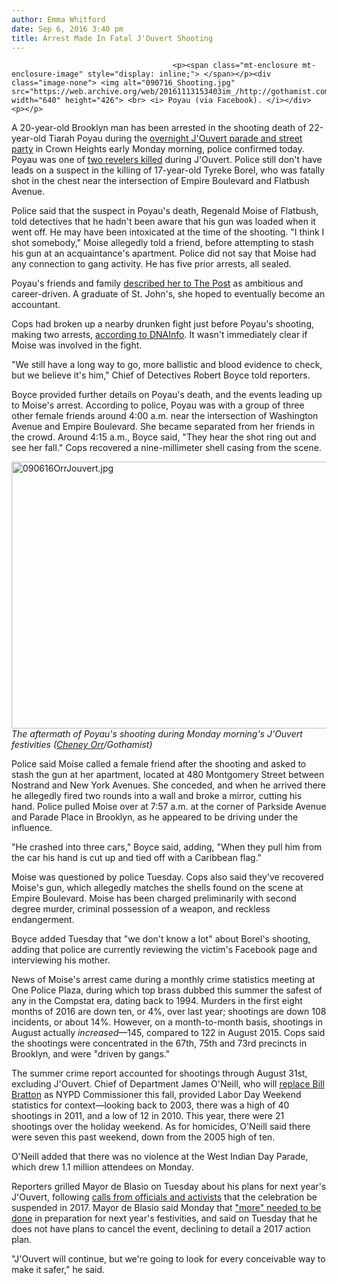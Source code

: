 ```yaml
---
author: Emma Whitford
date: Sep 6, 2016 3:40 pm
title: Arrest Made In Fatal J'Ouvert Shooting
---
```


	
										<p><span class="mt-enclosure mt-enclosure-image" style="display: inline;"> </span></p><div class="image-none"> <img alt="090716_Shooting.jpg" src="https://web.archive.org/web/20161113153403im_/http://gothamist.com/attachments/nyc_ewhitford/090716_Shooting.jpg" width="640" height="426"> <br> <i> Poyau (via Facebook). </i></div> <p></p>

<p>A 20-year-old Brooklyn man has been arrested in the shooting death of 22-year-old Tiarah Poyau during the <a href="https://web.archive.org/web/20161113153403/http://gothamist.com/2016/09/06/jouvert_2016_victims.php">overnight J&apos;Ouvert parade and street party</a> in Crown Heights early Monday morning, police confirmed today. Poyau was one of <a href="https://web.archive.org/web/20161113153403/http://gothamist.com/2016/09/05/two_fatally_shot_during_jouvert_fes.php#photo-1">two revelers killed</a> during J&apos;Ouvert. Police still don&apos;t have leads on a suspect in the killing of 17-year-old Tyreke Borel, who was fatally shot in the chest near the intersection of Empire Boulevard and Flatbush Avenue. </p>

<p>Police said that the suspect in Poyau&apos;s death, Regenald Moise of Flatbush, told detectives that he hadn&apos;t been aware that his gun was loaded when it went off. He may have been intoxicated at the time of the shooting. &quot;I think I shot somebody,&quot; Moise allegedly told a friend, before attempting to stash his gun at an acquaintance&apos;s apartment. Police did not say that Moise had any connection to gang activity. He has five prior arrests, all sealed. </p>

<p>Poyau&apos;s friends and family <a href="https://web.archive.org/web/20161113153403/http://nypost.com/2016/09/05/st-johns-student-gunned-down-at-jouvert-festival/">described her to The Post</a> as ambitious and career-driven. A graduate of St. John&apos;s, she hoped to eventually become an accountant.</p>

<p>Cops had broken up a nearby drunken fight just before Poyau&apos;s shooting, making two arrests, <a href="https://web.archive.org/web/20161113153403/https://www.dnainfo.com/new-york/20160906/crown-heights/suspect-custody-for-jouvert-murder-of-tiarah-poyau-sources-say">according to DNAInfo</a>. It wasn&apos;t immediately clear if Moise was involved in the fight. </p>

<p>&quot;We still have a long way to go, more ballistic and blood evidence to check, but we believe it&apos;s him,&quot; Chief of Detectives Robert Boyce told reporters. </p>

<p>Boyce provided further details on Poyau&apos;s death, and the events leading up to Moise&apos;s arrest. According to police, Poyau was with a group of three other female friends around 4:00 a.m. near the intersection of Washington Avenue and Empire Boulevard. She became separated from her friends in the crowd. Around 4:15 a.m., Boyce said, &quot;They hear the shot ring out and see her fall.&quot; Cops recovered a nine-millimeter shell casing from the scene. </p>

<p><span class="mt-enclosure mt-enclosure-image" style="display: inline;"> </span></p><div class="image-none"> <img alt="090616OrrJouvert.jpg" src="https://web.archive.org/web/20161113153403im_/http://gothamist.com/attachments/nyc_ewhitford/090616OrrJouvert.jpg" width="640" height="427"> <br> <i>The aftermath of Poyau&apos;s shooting during Monday morning&apos;s J&apos;Ouvert festivities (<a href="https://web.archive.org/web/20161113153403/http://cheneyorr.com/">Cheney Orr</a>/Gothamist)</i></div> <p></p>

<p>Police said Moise called a female friend after the shooting and asked to stash the gun at her apartment, located at 480 Montgomery Street between Nostrand and New York Avenues. She conceded, and when he arrived there he allegedly fired two rounds into a wall and broke a mirror, cutting his hand. Police pulled Moise over at 7:57 a.m. at the corner of Parkside Avenue and Parade Place in Brooklyn, as he appeared to be driving under the influence. </p>

<p>&quot;He crashed into three cars,&quot; Boyce said, adding, &quot;When they pull him from the car his hand is cut up and tied off with a Caribbean flag.&quot; </p>

<p>Moise was questioned by police Tuesday. Cops also said they&apos;ve recovered Moise&apos;s gun, which allegedly matches the shells found on the scene at Empire Boulevard. Moise has been charged preliminarily with second degree murder, criminal possession of a weapon, and reckless endangerment. </p>

<p>Boyce added Tuesday that &quot;we don&apos;t know a lot&quot; about Borel&apos;s shooting, adding that police are currently reviewing the victim&apos;s Facebook page and interviewing his mother. </p>

<p>News of Moise&apos;s arrest came during a monthly crime statistics meeting at One Police Plaza, during which top brass dubbed this summer the safest of any in the Compstat era, dating back to 1994. Murders in the first eight months of 2016 are down ten, or 4%, over last year; shootings are down 108 incidents, or about 14%. However, on a month-to-month basis, shootings in August actually <em>increased</em>&#x2014;145, compared to 122 in August 2015. Cops said the shootings were concentrated in the 67th, 75th and 73rd precincts in Brooklyn, and were &quot;driven by gangs.&quot; </p>

<p>The summer crime report accounted for shootings through August 31st, excluding J&apos;Ouvert. Chief of Department James O&apos;Neill, who will <a href="https://web.archive.org/web/20161113153403/http://gothamist.com/2016/08/02/james_oneill_nypd.php">replace Bill Bratton</a> as NYPD Commissioner this fall, provided Labor Day Weekend statistics for context&#x2014;looking back to 2003, there was a high of 40 shootings in 2011, and a low of 12 in 2010. This year, there were 21 shootings over the holiday weekend. As for homicides, O&apos;Neill said there were seven this past weekend, down from the 2005 high of ten.</p>

<p>O&apos;Neill added that there was no violence at the West Indian Day Parade, which drew 1.1 million attendees on Monday. </p>

<p>Reporters grilled Mayor de Blasio on Tuesday about his plans for next year&apos;s J&apos;Ouvert, following <a href="https://web.archive.org/web/20161113153403/http://gothamist.com/2016/09/06/jouvert_uncancellable.php">calls from officials and activists</a> that the celebration be suspended in 2017. Mayor de Blasio said Monday that <a href="https://web.archive.org/web/20161113153403/http://gothamist.com/2016/09/05/de_blasio_calls_jouvert_violence_un.php">&quot;more&quot; needed to be done</a> in preparation for next year&apos;s festivities, and said on Tuesday that he does not have plans to cancel the event, declining to detail a 2017 action plan. </p>

<p>&quot;J&apos;Ouvert will continue, but we&apos;re going to look for every conceivable way to make it safer,&quot; he said. </p>					
										
									
				